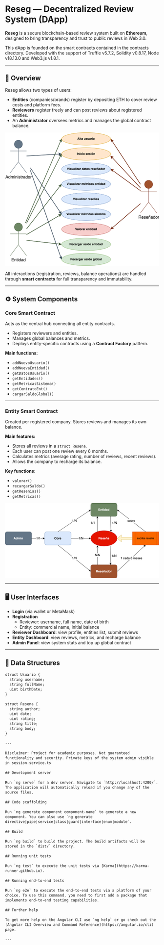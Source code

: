 # Reseg — Decentralized Review System (DApp)

**Reseg** is a secure blockchain-based review system built on **Ethereum**, designed to bring transparency and trust to public reviews in Web 3.0.

This dApp is founded on the smart contracts contained in the contracts directory. Developed with the support of Truffle v5.7.2, Solidity v0.8.17, Node v18.13.0 and Web3.js v1.8.1.

---

## 🧩 Overview
Reseg allows two types of users:
- **Entities** (companies/brands) register by depositing ETH to cover review costs and platform fees.
- **Reviewers** register freely and can post reviews about registered entities.
- An **Administrator** oversees metrics and manages the global contract balance.

![UML](assets/images/UML.png)


All interactions (registration, reviews, balance operations) are handled through **smart contracts** for full transparency and immutability.

---

## ⚙️ System Components

### Core Smart Contract
Acts as the central hub connecting all entity contracts.
- Registers reviewers and entities.
- Manages global balances and metrics.
- Deploys entity-specific contracts using a **Contract Factory** pattern.

**Main functions:**
- `addNuevoUsuario()`
- `addNuevaEntidad()`
- `getDatosUsuario()`
- `getEntidades()`
- `getMetricasSistema()`
- `getContratoEnt()`
- `cargarSaldoGlobal()`

---

### Entity Smart Contract
Created per registered company. Stores reviews and manages its own balance.

**Main features:**
- Stores all reviews in a `struct Resena`.
- Each user can post one review every 6 months.
- Calculates metrics (average rating, number of reviews, recent reviews).
- Allows the company to recharge its balance.

**Key functions:**
- `valorar()`
- `recargarSaldo()`
- `getResenias()`
- `getMetricas()`

![ER](assets/images/ER.png)

---

## 🖥️ User Interfaces
- **Login** (via wallet or MetaMask)
- **Registration**
  - Reviewer: username, full name, date of birth
  - Entity: commercial name, initial balance
- **Reviewer Dashboard**: view profile, entities list, submit reviews
- **Entity Dashboard**: view reviews, metrics, and recharge balance
- **Admin Panel**: view system stats and top up global contract

---

## 🧱 Data Structures
```solidity
struct Usuario {
  string username;
  string fullName;
  uint birthDate;
}

struct Resena {
  string author;
  uint date;
  uint rating;
  string title;
  string body;
}

---

Disclaimer: Project for academic purposes. Not guaranteed functionality and security. Private keys of the system admin visible in session.service.ts

## Development server

Run `ng serve` for a dev server. Navigate to `http://localhost:4200/`. The application will automatically reload if you change any of the source files.

## Code scaffolding

Run `ng generate component component-name` to generate a new component. You can also use `ng generate directive|pipe|service|class|guard|interface|enum|module`.

## Build

Run `ng build` to build the project. The build artifacts will be stored in the `dist/` directory.

## Running unit tests

Run `ng test` to execute the unit tests via [Karma](https://karma-runner.github.io).

## Running end-to-end tests

Run `ng e2e` to execute the end-to-end tests via a platform of your choice. To use this command, you need to first add a package that implements end-to-end testing capabilities.

## Further help

To get more help on the Angular CLI use `ng help` or go check out the [Angular CLI Overview and Command Reference](https://angular.io/cli) page.

---

